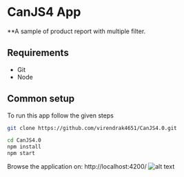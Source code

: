 CanJS4 App
=====================

**A sample of product report with multiple filter.

## Requirements
* Git
* Node


## Common setup

To run this app follow the given steps

```bash
git clone https://github.com/virendrak4651/CanJS4.0.git
```

```bash
cd CanJS4.0
npm install
npm start
```

Browse the application on: http://localhost:4200/
![alt text](https://raw.githubusercontent.com/virendrak4651/CanJS4.0/master/Capture.PNG)




